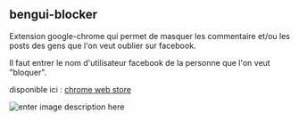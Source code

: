 ## bengui-blocker ##

Extension google-chrome qui permet de masquer les commentaire et/ou les posts des gens que l'on veut oublier sur facebook.

Il faut entrer le nom d'utilisateur facebook de la personne que l'on veut "bloquer".

disponible ici : [chrome web store](https://chrome.google.com/webstore/detail/bengui-blocker/midcbonbaomfcpgddocpajlfgpdeljip)

![enter image description here](http://image.noelshack.com/fichiers/2015/01/1420155973-capture-d-ecran-2015-01-01-a-23-44-52.png)
